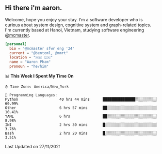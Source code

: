 <h2><b>Hi there i'm aaron. </b></h2>

Welcome, hope you enjoy your stay. I'm a software developer who is curious about system design, cognitive system and graph-related topics. I'm currently based at Hanoi, Vietnam, studying software engineering [@mcmaster](https://www.mcmaster.ca/).

```toml
[personal]
  bio = "@mcmaster sfwr eng '24"
  current = "@bentoml, @mmrt"
  location = "🇻🇳 🇨🇦"
  name = "Aaron Pham"
  pronoun = "he/him"
```
<!--<img src="https://github-readme-stats.vercel.app/api?username=aarnphm&show_icons=true&count_private=true&theme=dark" height="170"/>-->
<!--<img src="https://github-readme-stats.vercel.app/api/top-langs/?username=aarnphm&layout=compact&hide=css&theme=dark" height="170" />-->

<!--START_SECTION:waka-->
📊 **This Week I Spent My Time On** 

```text
⌚︎ Time Zone: America/New_York

💬 Programming Languages: 
Python                   40 hrs 44 mins      ███████████████░░░░░░░░░░   60.99% 
Other                    6 hrs 57 mins       ██░░░░░░░░░░░░░░░░░░░░░░░   10.41% 
YAML                     6 hrs               ██░░░░░░░░░░░░░░░░░░░░░░░   8.98% 
INI                      2 hrs 30 mins       █░░░░░░░░░░░░░░░░░░░░░░░░   3.76% 
Bash                     2 hrs 20 mins       █░░░░░░░░░░░░░░░░░░░░░░░░   3.51%

```


 Last Updated on 27/11/2021
<!--END_SECTION:waka-->
